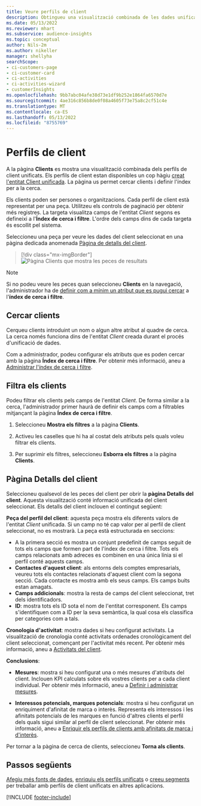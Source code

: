 ```yaml
---
title: Veure perfils de client
description: Obtingueu una visualització combinada de les dades unificades del client.
ms.date: 05/13/2022
ms.reviewer: mhart
ms.subservice: audience-insights
ms.topic: conceptual
author: Nils-2m
ms.author: nikeller
manager: shellyha
searchScope:
- ci-customers-page
- ci-customer-card
- ci-activities
- ci-activities-wizard
- customerInsights
ms.openlocfilehash: 9bb7abc04afe38d73e1df9b252e1864fa6570d7e
ms.sourcegitcommit: 4ae316c856b8de0f08a4605f73e75a8c2cf51c4e
ms.translationtype: MT
ms.contentlocale: ca-ES
ms.lasthandoff: 05/13/2022
ms.locfileid: "8755769"
---
```

# <a name="customer-profiles"></a>Perfils de client

A la pàgina **Clients** es mostra una visualització combinada dels perfils de client unificats. Els perfils de client estan disponibles un cop hàgiu [creat l'entitat Client unificada](data-unification.md). La pàgina us permet cercar clients i definir l'índex per a la cerca.

Els clients poden ser persones o organitzacions. Cada perfil de client està representat per una peça. Utilitzeu els controls de paginació per obtenir més registres. La targeta visualitza camps de l'entitat *Client* segons es defineixi a l'**Índex de cerca i filtre**. L'ordre dels camps dins de cada targeta és escollit pel sistema.

Seleccioneu una peça per veure les dades del client seleccionat en una pàgina dedicada anomenada [Pàgina de detalls del client](customer-profiles.md#customer-details-page).

> [!div class="mx-imgBorder"]
> ![Pàgina Clients que mostra les peces de resultats](media/customers-page-result-tiles-B2C.png "Pàgina Clients que mostra les peces de resultats")

> [!NOTE]
> Si no podeu veure les peces quan seleccioneu **Clients** en la navegació, l'administrador ha de [definir com a mínim un atribut que es pugui cercar](search-filter-index.md) a l'**índex de cerca i filtre**.

## <a name="search-for-customers"></a>Cercar clients

Cerqueu clients introduint un nom o algun altre atribut al quadre de cerca. La cerca només funciona dins de l'entitat *Client* creada durant el procés d'unificació de dades.

Com a administrador, podeu configurar els atributs que es poden cercar amb la pàgina **Índex de cerca i filtre**. Per obtenir més informació, aneu a [Administrar l'índex de cerca i filtre](search-filter-index.md).

## <a name="filter-customers"></a>Filtra els clients

Podeu filtrar els clients pels camps de l'entitat *Client*. De forma similar a la cerca, l'administrador primer haurà de definir els camps com a filtrables mitjançant la pàgina **Índex de cerca i filtre**.

1. Seleccioneu **Mostra els filtres** a la pàgina **Clients**.

1. Activeu les caselles que hi ha al costat dels atributs pels quals voleu filtrar els clients.

1. Per suprimir els filtres, seleccioneu **Esborra els filtres** a la pàgina **Clients**.

## <a name="customer-details-page"></a>Pàgina Detalls del client

Seleccioneu qualsevol de les peces del client per obrir la **pàgina Detalls del client**. Aquesta visualització conté informació unificada del client seleccionat. Els detalls del client inclouen el contingut següent:

**Peça del perfil del client**: aquesta peça mostra els diferents valors de l'entitat *Client* unificada. Si un camp no té cap valor per al perfil de client seleccionat, no es mostrarà. La peça està estructurada en seccions:

- A la primera secció es mostra un conjunt predefinit de camps seguit de tots els camps que formen part de l'índex de cerca i filtre. Tots els camps relacionats amb adreces es combinen en una única línia si el perfil conté aquests camps.
- **Contactes d'aquest client**: als entorns dels comptes empresarials, veureu tots els contactes relacionats d'aquest client com la segona secció. Cada contacte es mostra amb els seus camps. Els camps buits estan amagats.
- **Camps addicionals**: mostra la resta de camps del client seleccionat, tret dels identificadors.
- **ID**: mostra tots els ID sota el nom de l'entitat corresponent. Els camps s'identifiquen com a ID per la seva semàntica, la qual cosa els classifica per categories com a tals.

**Cronologia d'activitat**: mostra dades si heu configurat activitats. La visualització de cronologia conté activitats ordenades cronològicament del client seleccionat, començant per l'activitat més recent. Per obtenir més informació, aneu a [Activitats del client](activities.md).

**Conclusions**:

- **Mesures**: mostra si heu configurat una o més mesures d'atributs del client. Inclouen KPI calculats sobre els vostres clients per a cada client individual. Per obtenir més informació, aneu a [Definir i administrar mesures](measures.md).

- **Interessos potencials, marques potencials**: mostra si heu configurat un enriquiment d'afinitat de marca o interès. Representa els interessos i les afinitats potencials de les marques en funció d'altres clients el perfil dels quals sigui similar al perfil de client seleccionat. Per obtenir més informació, aneu a [Enriquir els perfils de clients amb afinitats de marca i d'interès](enrichment-microsoft.md).

Per tornar a la pàgina de cerca de clients, seleccioneu **Torna als clients**.

## <a name="next-steps"></a>Passos següents

[Afegiu més fonts de dades](data-sources.md), [enriquiu els perfils unificats](enrichment-hub.md) o [creeu segments](segments.md) per treballar amb perfils de client unificats en altres aplicacions.

[!INCLUDE [footer-include](includes/footer-banner.md)]

